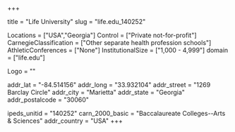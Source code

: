 
+++

title = "Life University"
slug = "life.edu_140252"

Locations = ["USA","Georgia"]
Control = ["Private not-for-profit"]
CarnegieClassification = ["Other separate health profession schools"]
AthleticConferences = ["None"]
InstitutionalSize = ["1,000 - 4,999"]
domain = ["life.edu"]

Logo = ""

addr_lat = "-84.514156"
addr_long = "33.932104"
addr_street = "1269 Barclay Circle"
addr_city = "Marietta"
addr_state = "Georgia"
addr_postalcode = "30060"

ipeds_unitid = "140252"
carn_2000_basic = "Baccalaureate Colleges--Arts & Sciences"
addr_country = "USA"
+++
    
